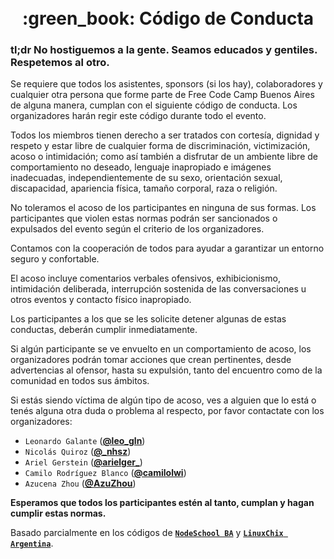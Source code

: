 <h1 align="center">
  <br>
    :green_book: Código de Conducta
  <br>
</h1>

### tl;dr No hostiguemos a la gente. Seamos educados y gentiles. Respetemos al otro.

Se requiere que todos los asistentes, sponsors (si los hay), colaboradores y cualquier otra persona que forme parte de Free Code Camp Buenos Aires de alguna manera, cumplan con el siguiente código de conducta. Los organizadores harán regir este código durante todo el evento.

Todos los miembros tienen derecho a ser tratados con cortesía, dignidad y respeto y estar libre de cualquier forma de discriminación, victimización, acoso o intimidación; como así también a disfrutar de un ambiente libre de comportamiento no deseado, lenguaje inapropiado e imágenes inadecuadas, independientemente de su sexo, orientación sexual, discapacidad, apariencia física, tamaño corporal, raza o religión.  

No toleramos el acoso de los participantes en ninguna de sus formas. Los participantes que violen estas normas podrán ser sancionados o expulsados del evento según el criterio de los organizadores.

Contamos con la cooperación de todos para ayudar a garantizar un entorno seguro y confortable.

El acoso incluye comentarios verbales ofensivos, exhibicionismo, intimidación deliberada, interrupción sostenida de las conversaciones u otros eventos y contacto físico inapropiado.

Los participantes a los que se les solicite detener algunas de estas conductas, deberán cumplir inmediatamente.

Si algún participante se ve envuelto en un comportamiento de acoso, los organizadores podrán tomar acciones que crean pertinentes, desde advertencias al ofensor, hasta su expulsión, tanto del encuentro como de la comunidad en todos sus ámbitos.

Si estás siendo víctima de algún tipo de acoso, ves a alguien que lo está o tenés alguna otra duda o problema al respecto, por favor contactate con los  organizadores:

- `Leonardo Galante` (**[@leo_gln](https://twitter.com/leo_gln)**)
- `Nicolás Quiroz` (**[@_nhsz](https://twitter.com/_nhsz)**)
- `Ariel Gerstein` (**[@arielger_](https://twitter.com/arielger_)**)
- `Camilo Rodríguez Blanco` (**[@camilolwi](https://twitter.com/Camilolwi)**)
- `Azucena Zhou` (**[@AzuZhou](https://twitter.com/AzuZhou)**)
  
**Esperamos que todos los participantes estén al tanto, cumplan y hagan cumplir estas normas.** 

Basado parcialmente en los códigos de **[`NodeSchool BA`](https://github.com/nodeschool/buenosaires/blob/master/codigodeconducta.md)** y **[`LinuxChix Argentina`](http://www.linuxchixar.org/sobre-nosotros/codigo-de-conducta/)**.
